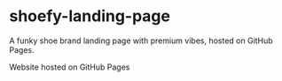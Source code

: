 # shoefy-landing-page
A funky shoe brand landing page with premium vibes, hosted on GitHub Pages.

Website hosted on GitHub Pages

